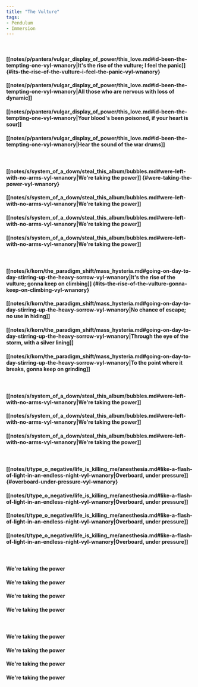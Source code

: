 ```yaml
---
title: "The Vulture"
tags:
- Pendulum
- Immersion
---
```

&nbsp;
#### [[notes/p/pantera/vulgar_display_of_power/this_love.md#id-been-the-tempting-one-vyl-wnanory|It's the rise of the vulture; I feel the panic]] {#its-the-rise-of-the-vulture-i-feel-the-panic-vyl-wnanory}
#### [[notes/p/pantera/vulgar_display_of_power/this_love.md#id-been-the-tempting-one-vyl-wnanory|All those who are nervous with loss of dynamic]]
#### [[notes/p/pantera/vulgar_display_of_power/this_love.md#id-been-the-tempting-one-vyl-wnanory|Your blood's been poisoned, if your heart is sour]]
#### [[notes/p/pantera/vulgar_display_of_power/this_love.md#id-been-the-tempting-one-vyl-wnanory|Hear the sound of the war drums]]
&nbsp;
#### [[notes/s/system_of_a_down/steal_this_album/bubbles.md#were-left-with-no-arms-vyl-wnanory|We're taking the power]] {#were-taking-the-power-vyl-wnanory}
#### [[notes/s/system_of_a_down/steal_this_album/bubbles.md#were-left-with-no-arms-vyl-wnanory|We're taking the power]]
#### [[notes/s/system_of_a_down/steal_this_album/bubbles.md#were-left-with-no-arms-vyl-wnanory|We're taking the power]]
#### [[notes/s/system_of_a_down/steal_this_album/bubbles.md#were-left-with-no-arms-vyl-wnanory|We're taking the power]]
&nbsp;
#### [[notes/k/korn/the_paradigm_shift/mass_hysteria.md#going-on-day-to-day-stirring-up-the-heavy-sorrow-vyl-wnanory|It's the rise of the vulture; gonna keep on climbing]] {#its-the-rise-of-the-vulture-gonna-keep-on-climbing-vyl-wnanory}
#### [[notes/k/korn/the_paradigm_shift/mass_hysteria.md#going-on-day-to-day-stirring-up-the-heavy-sorrow-vyl-wnanory|No chance of escape; no use in hiding]]
#### [[notes/k/korn/the_paradigm_shift/mass_hysteria.md#going-on-day-to-day-stirring-up-the-heavy-sorrow-vyl-wnanory|Through the eye of the storm, with a silver lining]]
#### [[notes/k/korn/the_paradigm_shift/mass_hysteria.md#going-on-day-to-day-stirring-up-the-heavy-sorrow-vyl-wnanory|To the point where it breaks, gonna keep on grinding]]
&nbsp;
#### [[notes/s/system_of_a_down/steal_this_album/bubbles.md#were-left-with-no-arms-vyl-wnanory|We're taking the power]]
#### [[notes/s/system_of_a_down/steal_this_album/bubbles.md#were-left-with-no-arms-vyl-wnanory|We're taking the power]]
#### [[notes/s/system_of_a_down/steal_this_album/bubbles.md#were-left-with-no-arms-vyl-wnanory|We're taking the power]]
&nbsp;
#### [[notes/t/type_o_negative/life_is_killing_me/anesthesia.md#like-a-flash-of-light-in-an-endless-night-vyl-wnanory|Overboard, under pressure]] {#overboard-under-pressure-vyl-wnanory}
#### [[notes/t/type_o_negative/life_is_killing_me/anesthesia.md#like-a-flash-of-light-in-an-endless-night-vyl-wnanory|Overboard, under pressure]]
#### [[notes/t/type_o_negative/life_is_killing_me/anesthesia.md#like-a-flash-of-light-in-an-endless-night-vyl-wnanory|Overboard, under pressure]]
#### [[notes/t/type_o_negative/life_is_killing_me/anesthesia.md#like-a-flash-of-light-in-an-endless-night-vyl-wnanory|Overboard, under pressure]]
&nbsp;
#### We're taking the power
#### We're taking the power
#### We're taking the power
#### We're taking the power
&nbsp;
#### We're taking the power
#### We're taking the power
#### We're taking the power
#### We're taking the power
